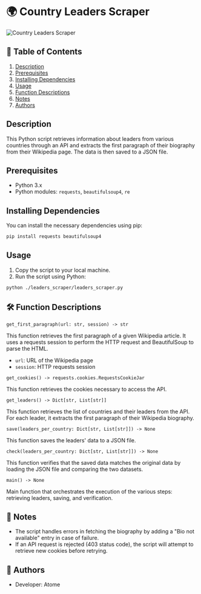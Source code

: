 
# 🌍 Country Leaders Scraper

![Country Leaders Scraper](https://media0.giphy.com/media/v1.Y2lkPTc5MGI3NjExbDU3aGpncjZheW1hNGtvbzN5eGxyM2o1YXk0eTMwa3U1N2pvcW4wayZlcD12MV9pbnRlcm5hbF9naWZfYnlfaWQmY3Q9Zw/mcsPU3SkKrYDdW3aAU/giphy.webp)

## 📑 Table of Contents
1. [Description](#description)
2. [Prerequisites](#prerequisites)
3. [Installing Dependencies](#installing-dependencies)
4. [Usage](#usage)
5. [Function Descriptions](#function-descriptions)
6. [Notes](#notes)
7. [Authors](#authors)

## Description

This Python script retrieves information about leaders from various countries through an API and extracts the first paragraph of their biography from their Wikipedia page. The data is then saved to a JSON file.

## Prerequisites

- Python 3.x
- Python modules: `requests`, `beautifulsoup4`, `re`

## Installing Dependencies

You can install the necessary dependencies using pip:

```sh
pip install requests beautifulsoup4
```

## Usage

1. Copy the script to your local machine.
2. Run the script using Python:

```sh
python ./leaders_scraper/leaders_scraper.py
```

## 🛠️ Function Descriptions

`get_first_paragraph(url: str, session) -> str` 

This function retrieves the first paragraph of a given Wikipedia article. It uses a requests session to perform the HTTP request and BeautifulSoup to parse the HTML.

- `url`: URL of the Wikipedia page
- `session`: HTTP requests session

`get_cookies() -> requests.cookies.RequestsCookieJar` 

This function retrieves the cookies necessary to access the API.

`get_leaders() -> Dict[str, List[str]]`

This function retrieves the list of countries and their leaders from the API. For each leader, it extracts the first paragraph of their Wikipedia biography.

`save(leaders_per_country: Dict[str, List[str]]) -> None`

This function saves the leaders' data to a JSON file.

`check(leaders_per_country: Dict[str, List[str]]) -> None`

This function verifies that the saved data matches the original data by loading the JSON file and comparing the two datasets.

`main() -> None`

Main function that orchestrates the execution of the various steps: retrieving leaders, saving, and verification.

## 📝 Notes

- The script handles errors in fetching the biography by adding a "Bio not available" entry in case of failure.
- If an API request is rejected (403 status code), the script will attempt to retrieve new cookies before retrying.

## 👥 Authors

- Developer: Atome
